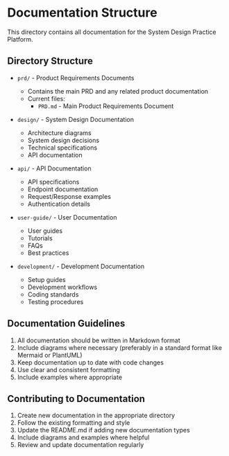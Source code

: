 # Documentation Structure

This directory contains all documentation for the System Design Practice Platform.

## Directory Structure

- `prd/` - Product Requirements Documents
  - Contains the main PRD and any related product documentation
  - Current files:
    - `PRD.md` - Main Product Requirements Document

- `design/` - System Design Documentation
  - Architecture diagrams
  - System design decisions
  - Technical specifications
  - API documentation

- `api/` - API Documentation
  - API specifications
  - Endpoint documentation
  - Request/Response examples
  - Authentication details

- `user-guide/` - User Documentation
  - User guides
  - Tutorials
  - FAQs
  - Best practices

- `development/` - Development Documentation
  - Setup guides
  - Development workflows
  - Coding standards
  - Testing procedures

## Documentation Guidelines

1. All documentation should be written in Markdown format
2. Include diagrams where necessary (preferably in a standard format like Mermaid or PlantUML)
3. Keep documentation up to date with code changes
4. Use clear and consistent formatting
5. Include examples where appropriate

## Contributing to Documentation

1. Create new documentation in the appropriate directory
2. Follow the existing formatting and style
3. Update the README.md if adding new documentation types
4. Include diagrams and examples where helpful
5. Review and update documentation regularly 
